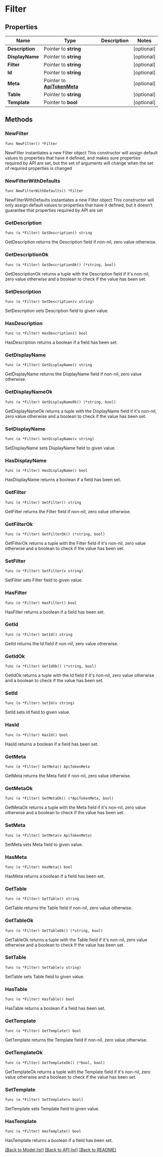# Filter

## Properties

Name | Type | Description | Notes
------------ | ------------- | ------------- | -------------
**Description** | Pointer to **string** |  | [optional] 
**DisplayName** | Pointer to **string** |  | [optional] 
**Filter** | Pointer to **string** |  | [optional] 
**Id** | Pointer to **string** |  | [optional] 
**Meta** | Pointer to [**ApiTokenMeta**](ApiToken_meta.md) |  | [optional] 
**Table** | Pointer to **string** |  | [optional] 
**Template** | Pointer to **bool** |  | [optional] 

## Methods

### NewFilter

`func NewFilter() *Filter`

NewFilter instantiates a new Filter object
This constructor will assign default values to properties that have it defined,
and makes sure properties required by API are set, but the set of arguments
will change when the set of required properties is changed

### NewFilterWithDefaults

`func NewFilterWithDefaults() *Filter`

NewFilterWithDefaults instantiates a new Filter object
This constructor will only assign default values to properties that have it defined,
but it doesn't guarantee that properties required by API are set

### GetDescription

`func (o *Filter) GetDescription() string`

GetDescription returns the Description field if non-nil, zero value otherwise.

### GetDescriptionOk

`func (o *Filter) GetDescriptionOk() (*string, bool)`

GetDescriptionOk returns a tuple with the Description field if it's non-nil, zero value otherwise
and a boolean to check if the value has been set.

### SetDescription

`func (o *Filter) SetDescription(v string)`

SetDescription sets Description field to given value.

### HasDescription

`func (o *Filter) HasDescription() bool`

HasDescription returns a boolean if a field has been set.

### GetDisplayName

`func (o *Filter) GetDisplayName() string`

GetDisplayName returns the DisplayName field if non-nil, zero value otherwise.

### GetDisplayNameOk

`func (o *Filter) GetDisplayNameOk() (*string, bool)`

GetDisplayNameOk returns a tuple with the DisplayName field if it's non-nil, zero value otherwise
and a boolean to check if the value has been set.

### SetDisplayName

`func (o *Filter) SetDisplayName(v string)`

SetDisplayName sets DisplayName field to given value.

### HasDisplayName

`func (o *Filter) HasDisplayName() bool`

HasDisplayName returns a boolean if a field has been set.

### GetFilter

`func (o *Filter) GetFilter() string`

GetFilter returns the Filter field if non-nil, zero value otherwise.

### GetFilterOk

`func (o *Filter) GetFilterOk() (*string, bool)`

GetFilterOk returns a tuple with the Filter field if it's non-nil, zero value otherwise
and a boolean to check if the value has been set.

### SetFilter

`func (o *Filter) SetFilter(v string)`

SetFilter sets Filter field to given value.

### HasFilter

`func (o *Filter) HasFilter() bool`

HasFilter returns a boolean if a field has been set.

### GetId

`func (o *Filter) GetId() string`

GetId returns the Id field if non-nil, zero value otherwise.

### GetIdOk

`func (o *Filter) GetIdOk() (*string, bool)`

GetIdOk returns a tuple with the Id field if it's non-nil, zero value otherwise
and a boolean to check if the value has been set.

### SetId

`func (o *Filter) SetId(v string)`

SetId sets Id field to given value.

### HasId

`func (o *Filter) HasId() bool`

HasId returns a boolean if a field has been set.

### GetMeta

`func (o *Filter) GetMeta() ApiTokenMeta`

GetMeta returns the Meta field if non-nil, zero value otherwise.

### GetMetaOk

`func (o *Filter) GetMetaOk() (*ApiTokenMeta, bool)`

GetMetaOk returns a tuple with the Meta field if it's non-nil, zero value otherwise
and a boolean to check if the value has been set.

### SetMeta

`func (o *Filter) SetMeta(v ApiTokenMeta)`

SetMeta sets Meta field to given value.

### HasMeta

`func (o *Filter) HasMeta() bool`

HasMeta returns a boolean if a field has been set.

### GetTable

`func (o *Filter) GetTable() string`

GetTable returns the Table field if non-nil, zero value otherwise.

### GetTableOk

`func (o *Filter) GetTableOk() (*string, bool)`

GetTableOk returns a tuple with the Table field if it's non-nil, zero value otherwise
and a boolean to check if the value has been set.

### SetTable

`func (o *Filter) SetTable(v string)`

SetTable sets Table field to given value.

### HasTable

`func (o *Filter) HasTable() bool`

HasTable returns a boolean if a field has been set.

### GetTemplate

`func (o *Filter) GetTemplate() bool`

GetTemplate returns the Template field if non-nil, zero value otherwise.

### GetTemplateOk

`func (o *Filter) GetTemplateOk() (*bool, bool)`

GetTemplateOk returns a tuple with the Template field if it's non-nil, zero value otherwise
and a boolean to check if the value has been set.

### SetTemplate

`func (o *Filter) SetTemplate(v bool)`

SetTemplate sets Template field to given value.

### HasTemplate

`func (o *Filter) HasTemplate() bool`

HasTemplate returns a boolean if a field has been set.


[[Back to Model list]](../README.md#documentation-for-models) [[Back to API list]](../README.md#documentation-for-api-endpoints) [[Back to README]](../README.md)


